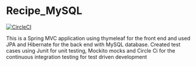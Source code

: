 # Recipe_MySQL
[![CircleCI](https://circleci.com/gh/Viral29/Recipe_MySQL.svg?style=svg)](https://circleci.com/gh/Viral29/Recipe_MySQL)

This is a Spring MVC application using thymeleaf for the front end and used JPA and Hibernate for the back end with MySQL database.
Created test cases using Junit for unit testing, Mockito mocks and Circle Ci for the continuous integration testing for test driven development
